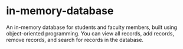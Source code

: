 # in-memory-database
An in-memory database for students and faculty members, built using object-oriented programming.
You can view all records, add records, remove records, and search for records in the database.
